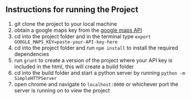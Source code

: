 ## Instructions for running the Project

1. git clone the project to your local machine 
2. obtain a google maps key from the [google maps API](https://developers.google.com/maps/documentation/javascript/get-api-key)
3. cd into the project folder and in the terminal type ```export GOOGLE_MAPS_KEY=paste-your-API-key-here```
3. cd into the project folder and run ```npm install``` to install the required dependencies  
4. run ```grunt``` to create a version of the project where your API key is included in the html, this will create a build folder
5. cd into the build folder and start a python server by running ```python -m SimpleHTTPServer```
6. open chrome and navigate to ```localhost:8000``` or whichever port the server is running on to view the project 
